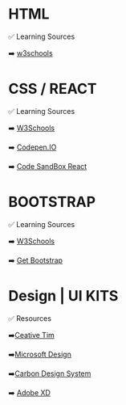# HTML
✅ Learning Sources

➡️ [w3schools](https://www.w3schools.com/html/default.asp)

# CSS / REACT
✅ Learning Sources

➡️ [W3Schools](https://www.w3schools.com/css/default.asp)

➡️ [Codepen.IO](https://codepen.io/trending)

➡️ [Code SandBox React](https://codesandbox.io/dashboard/recent)


# BOOTSTRAP
✅ Learning Sources

➡️ [W3Schools](https://www.w3schools.com/bootstrap/bootstrap_ver.asp)

➡️ [Get Bootstrap](https://getbootstrap.com/docs/5.3/getting-started/introduction/)


# Design | UI KITS
✅ Resources

➡️[Ceative Tim](https://www.creative-tim.com/)

➡️[Microsoft Design](https://www.microsoft.com/design/fluent/) 

➡️[Carbon Design System](https://carbondesignsystem.com/)

➡️ [Adobe XD](https://www.xdguru.com/)

